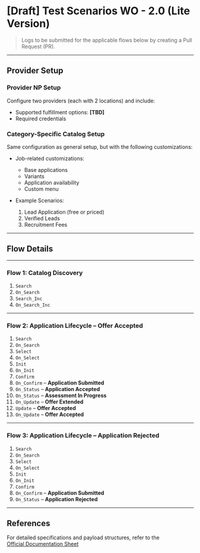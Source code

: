 # [Draft] Test Scenarios WO - 2.0 (Lite Version)

> Logs to be submitted for the applicable flows below by creating a Pull Request (PR).

---

## Provider Setup

### Provider NP Setup
Configure two providers (each with 2 locations) and include:

- Supported fulfillment options: **[TBD]**
- Required credentials

### Category-Specific Catalog Setup
Same configuration as general setup, but with the following customizations:

- Job-related customizations:
  - Base applications
  - Variants
  - Application availability
  - Custom menu

- Example Scenarios:
  1. Lead Application (free or priced)
  2. Verified Leads
  3. Recruitment Fees

---

## Flow Details

---

### Flow 1: Catalog Discovery

1. `Search`  
2. `On_Search`  
3. `Search_Inc`  
4. `On_Search_Inc`  

---

### Flow 2: Application Lifecycle – Offer Accepted

1. `Search`  
2. `On_Search`  
3. `Select`  
4. `On_Select`  
5. `Init`  
6. `On_Init`  
7. `Confirm`  
8. `On_Confirm` – **Application Submitted**  
9. `On_Status` – **Application Accepted**  
10. `On_Status` – **Assessment In Progress**  
11. `On_Update` – **Offer Extended**  
12. `Update` – **Offer Accepted**  
13. `On_Update` – **Offer Accepted**  

---

### Flow 3: Application Lifecycle – Application Rejected

1. `Search`  
2. `On_Search`  
3. `Select`  
4. `On_Select`  
5. `Init`  
6. `On_Init`  
7. `Confirm`  
8. `On_Confirm` – **Application Submitted**  
9. `On_Status` – **Application Rejected**

---

## References

For detailed specifications and payload structures, refer to the  
[Official Documentation Sheet](https://docs.google.com/spreadsheets/d/118ShHWOE5Lx3Wh_35VLadqltMjp_AkCIZW0prP9xbNY/edit?gid=0#gid=0)
